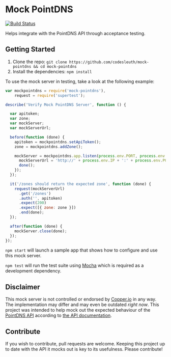 Mock PointDNS
=============

[![Build Status](https://travis-ci.org/Codesleuth/mock-pointdns.svg?branch=master)](https://travis-ci.org/Codesleuth/mock-pointdns)

Helps integrate with the PointDNS API through acceptance testing.

## Getting Started

1. Clone the repo: `git clone https://github.com/codesleuth/mock-pointdns && cd mock-pointdns`
2. Install the dependencies: `npm install`

To use the mock server in testing, take a look at the following example:

```javascript
var mockpointdns = require('mock-pointdns'),
    request = require('supertest');

describe('Verify Mock PointDNS Server', function () {

  var apitoken;
  var zone;
  var mockServer;
  var mockServerUrl;

  before(function (done) {
    apitoken = mockpointdns.setApiToken();
    zone = mockpointdns.addZone();

    mockServer = mockpointdns.app.listen(process.env.PORT, process.env.IP, function () {
      mockServerUrl = 'http://' + process.env.IP + ':' + process.env.PORT;
      done();
    });
  });

  it('/zones should return the expected zone', function (done) {
    request(mockServerUrl)
      .get('/zones')
      .auth('', apitoken)
      .expect(200)
      .expect([{ zone: zone }])
      .end(done);
  });

  after(function (done) {
    mockServer.close(done);
  });
});
```

`npm start` will launch a sample app that shows how to configure and use this mock server.

`npm test` will run the test suite using [Mocha] which is required as a development dependency.

## Disclaimer

This mock server is not controlled or endorsed by [Copper.io](copperio) in any way. The implementation may differ and may even be outdated *right now*. This project was intended to help mock out the expected behaviour of the [PointDNS API](pointhq) according to [the API documentation](pointdnsdocs).

## Contribute

If you wish to contribute, pull requests are welcome. Keeping this project up to date with the API it mocks out is key to its usefulness. Please contribute!


[mocha]:http://visionmedia.github.io/mocha/
[copperio]:http://copper.io/
[pointhq]:https://pointhq.com/
[pointdnsdocs]:https://pointhq.com/api/docs